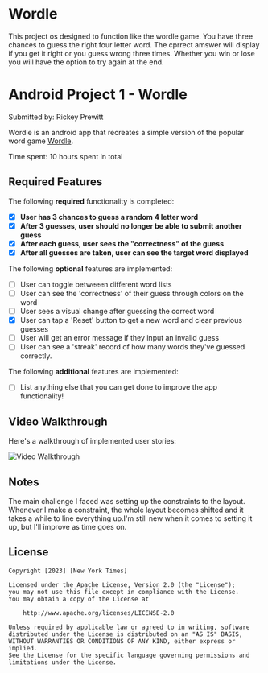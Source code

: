 # Wordle
This project os designed to function like the wordle game. You have three chances to guess the right four letter word. The cprrect amswer will display if you get it right or you guess wrong three times. Whether you win or lose you will have the option to try again at the end.
# Android Project 1 - Wordle

Submitted by: Rickey Prewitt

Wordle is an android app that recreates a simple version of the popular word game [Wordle](https://www.nytimes.com/games/wordle/index.html). 

Time spent: 10 hours spent in total

## Required Features

The following **required** functionality is completed:

- [x] **User has 3 chances to guess a random 4 letter word**
- [x] **After 3 guesses, user should no longer be able to submit another guess**
- [x] **After each guess, user sees the "correctness" of the guess**
- [x] **After all guesses are taken, user can see the target word displayed**

The following **optional** features are implemented:

- [ ] User can toggle betweeen different word lists
- [ ] User can see the 'correctness' of their guess through colors on the word 
- [ ] User sees a visual change after guessing the correct word
- [x] User can tap a 'Reset' button to get a new word and clear previous guesses
- [ ] User will get an error message if they input an invalid guess
- [ ] User can see a 'streak' record of how many words they've guessed correctly.

The following **additional** features are implemented:

* [ ] List anything else that you can get done to improve the app functionality!

## Video Walkthrough

Here's a walkthrough of implemented user stories:

<img src='http://www.screentogif.com/WordleTest.gif' title='Video Walkthrough' width='' alt='Video Walkthrough' />


## Notes



The main challenge I faced was setting up the constraints to the layout. Whenever I make a constraint, the whole layout becomes shifted and it takes a while to line
everything up.I'm still new when it comes to setting it up, but I'll improve as time goes on.

## License

    Copyright [2023] [New York Times]

    Licensed under the Apache License, Version 2.0 (the "License");
    you may not use this file except in compliance with the License.
    You may obtain a copy of the License at

        http://www.apache.org/licenses/LICENSE-2.0

    Unless required by applicable law or agreed to in writing, software
    distributed under the License is distributed on an "AS IS" BASIS,
    WITHOUT WARRANTIES OR CONDITIONS OF ANY KIND, either express or implied.
    See the License for the specific language governing permissions and
    limitations under the License.
